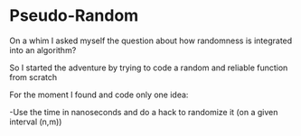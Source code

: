 # Pseudo-Random


On a whim I asked myself the question about how randomness is integrated into an algorithm? 

So I started the adventure by trying to code a random and reliable function from scratch 

For the moment I found and code only one idea: 

-Use the time in nanoseconds and do a hack to randomize it (on a given interval (n,m)) 
